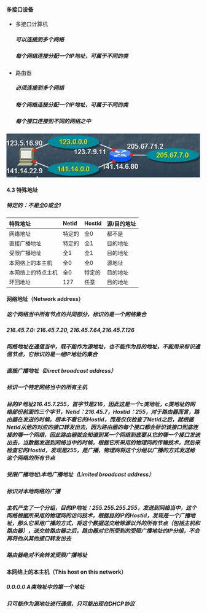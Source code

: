 #### 多接口设备

* 多接口计算机

  ##### 可以连接到多个网络

  ##### 每个网络连接分配一个IP地址，可属于不同的类

* 路由器

  ##### 必须连接到多个网络

  ##### 每个网络连接分配一个IP地址，可属于不同的类

  ##### 每个接口连接到不同的网络之中

![](/assets/18-5-13-1.png)

#### 4.3 特殊地址
##### 特定的：不是全0或全1
| 特殊地址 | Netid | Hostid | 源/目的地址 |
| :--- | :--- | :--- | :--- |
| 网络地址 | 特定的 | 全0 | 都不是 |
| 直接广播地址 | 特定的 | 全1 | 目的地址 |
| 受限广播地址 | 全1 | 全1 | 目的地址 |
| 本网络上的本主机 | 全0 | 全0 | 源地址 |
| 本网络上的特点主机 | 全0 | 特定的 | 目的地址 |
| 环回地址 | 127 | 任意 | 目的地址 |

#### 网络地址（Network address）
##### 这个网络当中所有节点的共同部分，标识的是一个网络集合
##### 216.45.7.0: 216.45.7.20, 216.45.7.64,216.45.7.126
##### 网络地址在通信当中，既不能作为源地址，也不能作为目的地址，不能用来标识通信节点，它标识的是一组IP地址的集合

##### 直接广播地址（Direct broadcast address）
##### 标识一个特定网络当中的所有主机
##### 目的IP地址216.45.7.255，首字节是216，因此这是一个c类地址，c类地址的网络部份前面的三个字节，Netid：216.45.7，Hostid：255，对于路由器而言，路由器在发送的时候，根本不看它的Hostid，而是仅仅检查了Netid之后，就根据Netid从他的对应的接口转发出去，因为路由器的每个接口都会标识该接口到底连接的哪一个网络，因此路由器就会知道到某一个网络到底要从它的哪一个接口发送出去，当数据发送到网络当中的时候，根据它所采用的物理网的传输技术，然后来检查它的Hostid，发现是255，是广播，物理网将这个分组以广播的方式发送给这个网络的所有节点

##### 受限广播地址\本地广播地址（Limited broadcast address）
##### 标识对本地网络的广播
##### 主机产生了一个分组，目的IP地址：255.255.255.255，发送到网络当中，这个网络根据所采用的物理网的访问技术，根据目的IP的Hostid，发现是一个广播地址，那么它采用广播的方式，将这个数据送交给除源以外的所有节点（包括主机和路由器），送交给路由器之后，路由器对它所受到的受限广播地址的IP分组，不会再将他从其他接口转发出去

##### 路由器绝对不会转发受限广播地址

#### 本网络上的本主机（This host on this network）
##### 0.0.0.0 A类地址中的第一个地址
##### 只可能作为源地址进行通信，只可能出现在DHCP协议




